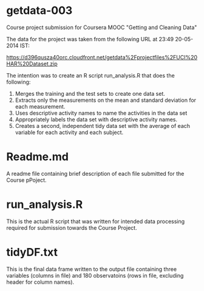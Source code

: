 getdata-003
===========

Course project submission for Coursera MOOC "Getting and Cleaning Data"

The data for the project was taken from the following URL at 23:49 20-05-2014 IST: 

https://d396qusza40orc.cloudfront.net/getdata%2Fprojectfiles%2FUCI%20HAR%20Dataset.zip 

The intention was to create an R script run_analysis.R that does the following:  
1. Merges the training and the test sets to create one data set.  
2. Extracts only the measurements on the mean and standard deviation for each measurement.   
3. Uses descriptive activity names to name the activities in the data set  
4. Appropriately labels the data set with descriptive activity names.   
5. Creates a second, independent tidy data set with the average of each variable for each activity and each subject.   

Readme.md
===========

A readme file containing brief description of each file submitted for the Course pPoject.

run_analysis.R
==============

This is the actual R script that was written for intended data processing required for submission towards the Course Project.  
  

tidyDF.txt
==========

This is the final data frame written to the output file containing three variables (columns in file) and 180 observatoins (rows in file, excluding header for column names).


